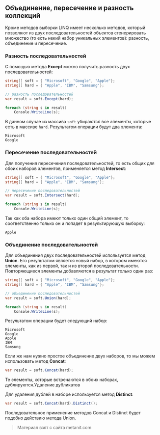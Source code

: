 ## Объединение, пересечение и разность коллекций

Кроме методов выборки LINQ имеет несколько методов, который позволяют из двух последовательностей объектов сгенерировать множество (то есть некий набор уникальных элементов): разность, объединение и пересечение.

### Разность последовательностей

С помощью метода **Except** можно получить разность двух последовательностей:

```cs
string[] soft = { "Microsoft", "Google", "Apple"};
string[] hard = { "Apple", "IBM", "Samsung"};

// разность последовательностей
var result = soft.Except(hard);

foreach (string s in result)
    Console.WriteLine(s);
```

В данном случае из массива `soft` убираются все элементы, которые есть в массиве `hard`. Результатом операции будут два элемента:

```
Microsoft
Google
```

### Пересечение последовательностей

Для получения пересечения последовательностей, то есть общих для обоих наборов элементов, применяется метод **Intersect**:

```cs
string[] soft = { "Microsoft", "Google", "Apple"};
string[] hard = { "Apple", "IBM", "Samsung"};

// пересечение последовательностей
var result = soft.Intersect(hard);

foreach (string s in result)
    Console.WriteLine(s);
```

Так как оба набора имеют только один общий элемент, то соответственно только он и попадет в результирующую выборку:

```
Apple
```

### Объединение последовательностей

Для объединения двух последовательностей используется метод **Union**. Его результатом является новый набор, в котором имеются элементы, как из первой, так и из второй последовательности. Повторяющиеся элементы добавляются в результат только один раз:

```cs
string[] soft = { "Microsoft", "Google", "Apple"};
string[] hard = { "Apple", "IBM", "Samsung"};

// объединение последовательностей
var result = soft.Union(hard);

foreach (string s in result)
    Console.WriteLine(s);
```

Результатом операции будет следующий набор:

```
Microsoft
Google
Apple
IBM
Samsung
```

Если же нам нужно простое объединение двух наборов, то мы можем использовать метод **Concat**:

```cs
var result = soft.Concat(hard);
```

Те элементы, которые встречаются в обоих наборах, дублируются.Удаление дубликатов

Для удаления дублей в наборе используется метод **Distinct**:

```cs
var result = soft.Concat(hard).Distinct();
```

Последовательное применение методов Concat и Distinct будет подобно действию метода Union.


> Материал взят с сайта metanit.com